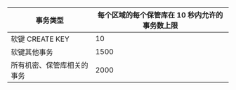 
| 事务类型 | 每个区域的每个保管库在 10 秒内允许的事务数上限
--- | ---
| 软键 CREATE KEY | 10
| 软键其他事务 | 1500
| 所有机密、保管库相关的事务 | 2000
 
 

<!---HONumber=Mooncake_1207_2015-->